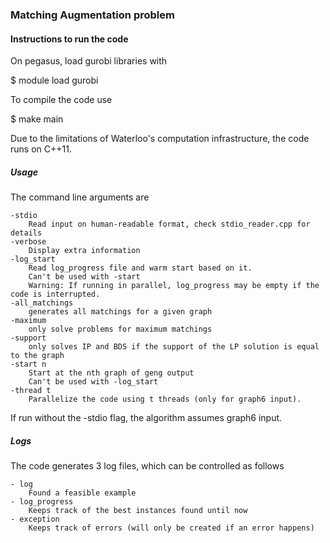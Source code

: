 ### Matching Augmentation problem

#### Instructions to run the code

On pegasus, load gurobi libraries with

$ module load gurobi

To compile the code use

$ make main

Due to the limitations of Waterloo's computation infrastructure, the code runs on C++11.

##### Usage
The command line arguments are

	-stdio
		Read input on human-readable format, check stdio_reader.cpp for details
	-verbose
		Display extra information
	-log_start
		Read log_progress file and warm start based on it.
		Can't be used with -start
		Warning: If running in parallel, log_progress may be empty if the code is interrupted.
	-all_matchings
		generates all matchings for a given graph
	-maximum
		only solve problems for maximum matchings	
	-support
		only solves IP and BDS if the support of the LP solution is equal to the graph		
	-start n
		Start at the nth graph of geng output
		Can't be used with -log_start
	-thread t
		Parallelize the code using t threads (only for graph6 input).		

If run without the -stdio flag, the algorithm assumes graph6 input.

##### Logs
The code generates 3 log files, which can be controlled as follows

	- log
		Found a feasible example
	- log_progress
		Keeps track of the best instances found until now
	- exception
		Keeps track of errors (will only be created if an error happens)		
